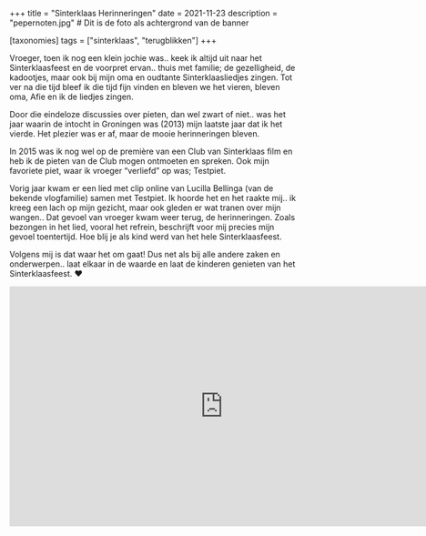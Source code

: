+++
title = "Sinterklaas Herinneringen"
date = 2021-11-23
description = "pepernoten.jpg" # Dit is de foto als achtergrond van de banner

[taxonomies]
tags = ["sinterklaas", "terugblikken"]
+++

Vroeger, toen ik nog een klein jochie was.. keek ik altijd uit naar het Sinterklaasfeest en de voorpret ervan.. thuis met familie; de gezelligheid, de kadootjes, maar ook bij mijn oma en oudtante Sinterklaasliedjes zingen. Tot ver na die tijd bleef ik die tijd fijn vinden en bleven we het vieren, bleven oma, Afie en ik de liedjes zingen.

Door die eindeloze discussies over pieten, dan wel zwart of niet.. was het jaar waarin de intocht in Groningen was (2013) mijn laatste jaar dat ik het vierde. Het plezier was er af, maar de mooie herinneringen bleven.

In 2015 was ik nog wel op de première van een Club van Sinterklaas film en heb ik de pieten van de Club mogen ontmoeten en spreken. Ook mijn favoriete piet, waar ik vroeger “verliefd” op was; Testpiet.

Vorig jaar kwam er een lied met clip online van Lucilla Bellinga (van de bekende vlogfamilie) samen met Testpiet. Ik hoorde het en het raakte mij.. ik kreeg een lach op mijn gezicht, maar ook gleden er wat tranen over mijn wangen.. Dat gevoel van vroeger kwam weer terug, de herinneringen. Zoals bezongen in het lied, vooral het refrein, beschrijft voor mij precies mijn gevoel toentertijd. Hoe blij je als kind werd van het hele Sinterklaasfeest.

Volgens mij is dat waar het om gaat! Dus net als bij alle andere zaken en onderwerpen.. laat elkaar in de waarde en laat de kinderen genieten van het Sinterklaasfeest. ❤

<iframe width="750" height="422" src="https://www.youtube.com/embed/nEpNInueDbc" title="iK KAN NiET WACHTEN 🌙 - Lucilla Bellinga [ OFFiCiAL MUSiC ViDEO]" frameborder="0" allow="accelerometer; autoplay; clipboard-write; encrypted-media; gyroscope; picture-in-picture; web-share" allowfullscreen></iframe>
